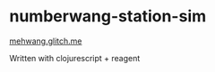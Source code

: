 # numberwang-station-sim

[mehwang.glitch.me](mehwang.glitch.me)

Written with clojurescript + reagent
